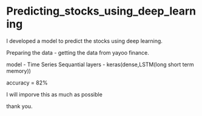 # Predicting_stocks_using_deep_learning

I developed a model to predict the stocks using deep learning.

Preparing the data - getting the data from yayoo finance.

model - Time Series Sequantial 
layers - keras(dense,LSTM(long short term memory))

accuracy = 82%

I will imporve this as much as possible 

thank you.
